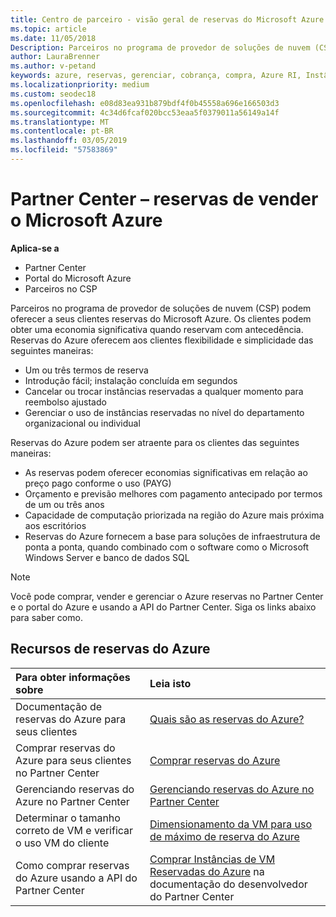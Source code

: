 ```yaml
---
title: Centro de parceiro - visão geral de reservas do Microsoft Azure | Partner Center
ms.topic: article
ms.date: 11/05/2018
Description: Parceiros no programa de provedor de soluções de nuvem (CSP) podem oferecer a seus clientes reservas do Microsoft Azure.
author: LauraBrenner
ms.author: v-petand
keywords: azure, reservas, gerenciar, cobrança, compra, Azure RI, Instâncias Reservadas do Azure
ms.localizationpriority: medium
ms.custom: seodec18
ms.openlocfilehash: e08d83ea931b879bdf4f0b45558a696e166503d3
ms.sourcegitcommit: 4c34d6fcaf020bcc53eaa5f0379011a56149a14f
ms.translationtype: MT
ms.contentlocale: pt-BR
ms.lasthandoff: 03/05/2019
ms.locfileid: "57583869"
---
```

# <a name="partner-center---sell-microsoft-azure-reservations"></a>Partner Center – reservas de vender o Microsoft Azure

<!--Maggie, 12/7/18 - Added "Partner Center" to metadata title and H1 title as per Catherine Watson in bug #19868631-->

**Aplica-se a**

- Partner Center
- Portal do Microsoft Azure
- Parceiros no CSP

Parceiros no programa de provedor de soluções de nuvem (CSP) podem oferecer a seus clientes reservas do Microsoft Azure. Os clientes podem obter uma economia significativa quando reservam com antecedência. Reservas do Azure oferecem aos clientes flexibilidade e simplicidade das seguintes maneiras:

- Um ou três termos de reserva
- Introdução fácil; instalação concluída em segundos
- Cancelar ou trocar instâncias reservadas a qualquer momento para reembolso ajustado
- Gerenciar o uso de instâncias reservadas no nível do departamento organizacional ou individual 

Reservas do Azure podem ser atraente para os clientes das seguintes maneiras:

- As reservas podem oferecer economias significativas em relação ao preço pago conforme o uso (PAYG)
- Orçamento e previsão melhores com pagamento antecipado por termos de um ou três anos
- Capacidade de computação priorizada na região do Azure mais próxima aos escritórios
- Reservas do Azure fornecem a base para soluções de infraestrutura de ponta a ponta, quando combinado com o software como o Microsoft Windows Server e banco de dados SQL

>[!NOTE]
> Você pode comprar, vender e gerenciar o Azure reservas no Partner Center e o portal do Azure e usando a API do Partner Center. Siga os links abaixo para saber como.

## <a name="azure-reservations-resources"></a>Recursos de reservas do Azure

|**Para obter informações sobre**   |**Leia isto**    |
|:-----------------------------|:-----------------|
| Documentação de reservas do Azure para seus clientes | [Quais são as reservas do Azure?](https://docs.microsoft.com/azure/billing/billing-save-compute-costs-reservations)
|Comprar reservas do Azure para seus clientes no Partner Center   |[Comprar reservas do Azure](azure-reservations-buying.md)
|Gerenciando reservas do Azure no Partner Center | [Gerenciando reservas do Azure no Partner Center](azure-reservations-manage.md)
|Determinar o tamanho correto de VM e verificar o uso VM do cliente   |[Dimensionamento da VM para uso de máximo de reserva do Azure](azure-usage.md)   |
|Como comprar reservas do Azure usando a API do Partner Center | [Comprar Instâncias de VM Reservadas do Azure](https://docs.microsoft.com/partner-center/develop/purchase-azure-reservations) na documentação do desenvolvedor do Partner Center